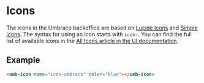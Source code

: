 # Icons

The icons in the Umbraco backoffice are based on [Lucide Icons](https://lucide.dev/) and [Simple Icons](https://simpleicons.org/). The syntax for using an icon starts with `icon-`. You can find the full list of available icons in the [All Icons article in the UI documentation](https://apidocs.umbraco.com/v16/ui/?path=/docs/umb-icons--docs).

## Example

```html
<umb-icon name="icon-umbraco" color="blue"></umb-icon>
```
